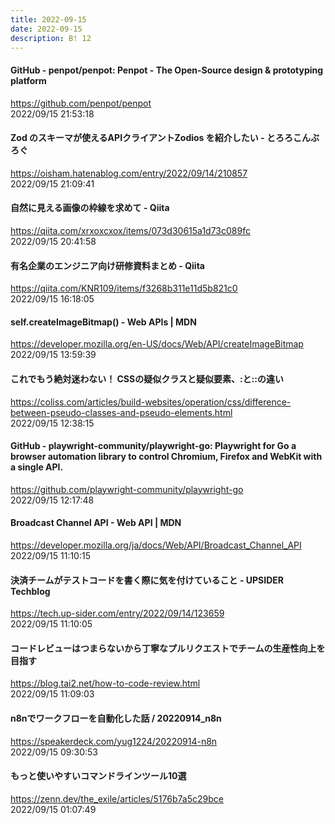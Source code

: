 ```yaml
---
title: 2022-09-15
date: 2022-09-15
description: B! 12
---
```


#### GitHub - penpot/penpot: Penpot - The Open-Source design & prototyping platform
https://github.com/penpot/penpot<br>
2022/09/15 21:53:18<br>


#### Zod のスキーマが使えるAPIクライアントZodios を紹介したい - とろろこんぶろぐ
https://oisham.hatenablog.com/entry/2022/09/14/210857<br>
2022/09/15 21:09:41<br>


#### 自然に見える画像の枠線を求めて - Qiita
https://qiita.com/xrxoxcxox/items/073d30615a1d73c089fc<br>
2022/09/15 20:41:58<br>


#### 有名企業のエンジニア向け研修資料まとめ - Qiita
https://qiita.com/KNR109/items/f3268b311e11d5b821c0<br>
2022/09/15 16:18:05<br>


#### self.createImageBitmap() - Web APIs | MDN
https://developer.mozilla.org/en-US/docs/Web/API/createImageBitmap<br>
2022/09/15 13:59:39<br>


#### これでもう絶対迷わない！ CSSの疑似クラスと疑似要素、:と::の違い
https://coliss.com/articles/build-websites/operation/css/difference-between-pseudo-classes-and-pseudo-elements.html<br>
2022/09/15 12:38:15<br>


#### GitHub - playwright-community/playwright-go: Playwright for Go a browser automation library to control Chromium, Firefox and WebKit with a single API.
https://github.com/playwright-community/playwright-go<br>
2022/09/15 12:17:48<br>


#### Broadcast Channel API - Web API | MDN
https://developer.mozilla.org/ja/docs/Web/API/Broadcast_Channel_API<br>
2022/09/15 11:10:15<br>


#### 決済チームがテストコードを書く際に気を付けていること - UPSIDER　Techblog
https://tech.up-sider.com/entry/2022/09/14/123659<br>
2022/09/15 11:10:05<br>


#### コードレビューはつまらないから丁寧なプルリクエストでチームの生産性向上を目指す
https://blog.tai2.net/how-to-code-review.html<br>
2022/09/15 11:09:03<br>


#### n8nでワークフローを自動化した話 / 20220914_n8n
https://speakerdeck.com/yug1224/20220914-n8n<br>
2022/09/15 09:30:53<br>


#### もっと使いやすいコマンドラインツール10選
https://zenn.dev/the_exile/articles/5176b7a5c29bce<br>
2022/09/15 01:07:49<br>


